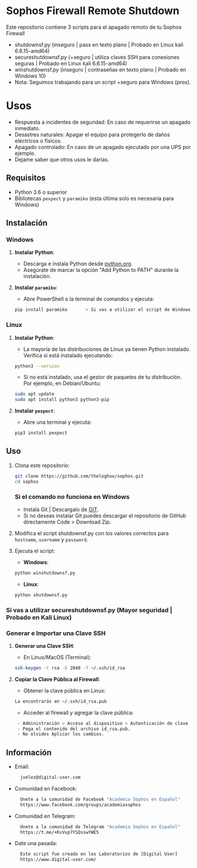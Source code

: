 # Sophos Firewall Remote Shutdown
Este repositorio contiene 3 scripts para el apagado remoto de tu Sophos Firewall

- shutdownsf.py (inseguro | pass en texto plano | Probado en Linux kali 6.6.15-amd64)
- secureshutdownsf.py (+seguro | utiliza claves SSH para conexiones seguras | Probado en Linux kali 6.6.15-amd64)
- winshutdownsf.py (inseguro | contraseñas en texto plano | Probado en Windows 10)
- Nota: Seguimos trabajando para un script +seguro para Windows (prox).

# Usos
- Respuesta a incidentes de seguridad: En caso de requerirse un apagado inmediato.
- Desastres naturales: Apagar el equipo para protegerlo de daños eléctricos o físicos.
- Apagado controlado: En caso de un apagado ejecutado por una UPS por ejemplo.
- Dejame saber que otros usos le darías.

## Requisitos

- Python 3.6 o superior
- Bibliotecas `pexpect` y `paramiko` (esta última solo es necesaria para Windows)

## Instalación

### Windows

1. **Instalar Python**:
    - Descarga e instala Python desde [python.org](https://www.python.org/downloads/windows/).
    - Asegúrate de marcar la opción "Add Python to PATH" durante la instalación.

2. **Instalar `paramiko`**:
    - Abre PowerShell o la terminal de comandos y ejecuta:
    ```sh
    pip install paramiko       > Si vas a utilizar el script de Windows
    ```

### Linux

1. **Instalar Python**:
    - La mayoría de las distribuciones de Linux ya tienen Python instalado. Verifica si está instalado ejecutando:
    ```sh
    python3 --version
    ```
    - Si no está instalado, usa el gestor de paquetes de tu distribución. Por ejemplo, en Debian/Ubuntu:
    ```sh
    sudo apt update
    sudo apt install python3 python3-pip
    ```

2. **Instalar `pexpect`**:
    - Abre una terminal y ejecuta:
    ```sh
    pip3 install pexpect
    ```

## Uso

1. Clona este repositorio:
    ```sh
    git clone https://github.com/theloghox/sophos.git
    cd sophos
    ```
    ### Si el comando no funciona en Windows
    - Instala Git | Descargalo de [GIT](https://git-scm.com/).
    - Si no deseas instalar Git puedes descargar el repositorio de GitHub directamente  Code > Download Zip.

2. Modifica el script shutdownsf.py con los valores correctos para `hostname`, `username` y `password`.

3. Ejecuta el script:

    - **Windows**:
    ```sh
    python winshutdownsf.py
    ```

    - **Linux**:
    ```sh
    python shutdownsf.py
    ```

### Si vas a utilizar secureshutdownsf.py (Mayor seguridad | Probado en Kali Linux)

### Generar e Importar una Clave SSH

1. **Generar una Clave SSH**:
   - En Linux/MacOS (Terminal):
    ```sh
    ssh-keygen -t rsa -b 2048 -f ~/.ssh/id_rsa
    ```

2. **Copiar la Clave Pública al Firewall**:
     - Obtener la clave pública en Linux:
    ```sh
    La encontrarás en ~/.ssh/id_rsa.pub
    ```
    - Acceder al firewall y agregar la clave pública:
    ```sh
     - Administración > Acceso al dispositivo > Autenticación de clave pública para el administrador.
     - Pega el contenido del archivo id_rsa.pub.
     - No olvides Aplicar los cambios.
    ```

## Información
- Email:
  ```sh
    jvelez@digital-user.com
  ```
- Comunidad en Facebook:
  ```sh
    Únete a la comunidad de Facebook "Academia Sophos en Español"
    https://www.facebook.com/groups/academiasophos
  ```
- Comunidad en Telegram:
  ```sh
    Únete a la comunidad de Telegram "Academia Sophos en Español"
    https://t.me/+KvVvp7YSQsswYWE5
  ```
- Date una pasada:
  ```sh
    Este script fue creado en los Laboratorios de [Digital User]
    https://www.digital-user.com/
  ```


